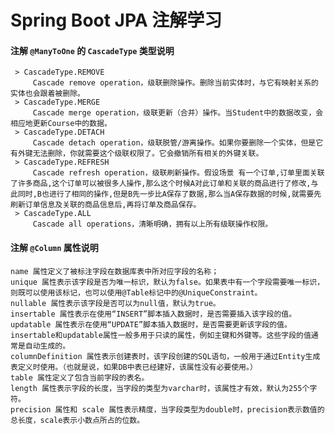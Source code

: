 # Spring Boot JPA 注解学习

#### 注解 `@ManyToOne` 的 `CascadeType` 类型说明
     > CascadeType.REMOVE
         Cascade remove operation，级联删除操作。删除当前实体时，与它有映射关系的实体也会跟着被删除。
     > CascadeType.MERGE
         Cascade merge operation，级联更新（合并）操作。当Student中的数据改变，会相应地更新Course中的数据。
     > CascadeType.DETACH
         Cascade detach operation，级联脱管/游离操作。如果你要删除一个实体，但是它有外键无法删除，你就需要这个级联权限了。它会撤销所有相关的外键关联。
     > CascadeType.REFRESH
         Cascade refresh operation，级联刷新操作。假设场景 有一个订单,订单里面关联了许多商品,这个订单可以被很多人操作,那么这个时候A对此订单和关联的商品进行了修改,与此同时,B也进行了相同的操作,但是B先一步比A保存了数据,那么当A保存数据的时候,就需要先刷新订单信息及关联的商品信息后,再将订单及商品保存。
     > CascadeType.ALL
         Cascade all operations，清晰明确，拥有以上所有级联操作权限。
#### 注解 `@Column` 属性说明
    name 属性定义了被标注字段在数据库表中所对应字段的名称；
    unique 属性表示该字段是否为唯一标识，默认为false。如果表中有一个字段需要唯一标识，则既可以使用该标记，也可以使用@Table标记中的@UniqueConstraint。
    nullable 属性表示该字段是否可以为null值，默认为true。
    insertable 属性表示在使用“INSERT”脚本插入数据时，是否需要插入该字段的值。
    updatable 属性表示在使用“UPDATE”脚本插入数据时，是否需要更新该字段的值。insertable和updatable属性一般多用于只读的属性，例如主键和外键等。这些字段的值通常是自动生成的。
    columnDefinition 属性表示创建表时，该字段创建的SQL语句，一般用于通过Entity生成表定义时使用。（也就是说，如果DB中表已经建好，该属性没有必要使用。）
    table 属性定义了包含当前字段的表名。
    length 属性表示字段的长度，当字段的类型为varchar时，该属性才有效，默认为255个字符。
    precision 属性和 scale 属性表示精度，当字段类型为double时，precision表示数值的总长度，scale表示小数点所占的位数。
